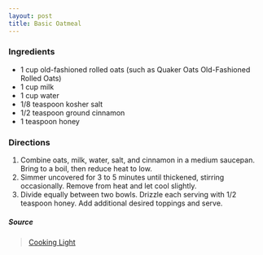 ```yaml
---
layout: post
title: Basic Oatmeal
---
```


### Ingredients
* 1 cup old-fashioned rolled oats (such as Quaker Oats Old-Fashioned Rolled Oats)
* 1 cup milk 
* 1 cup water 
* 1/8 teaspoon kosher salt 
* 1/2 teaspoon ground cinnamon 
* 1 teaspoon honey

### Directions
1. Combine oats, milk, water, salt, and cinnamon in a medium saucepan. Bring to a boil, then reduce heat to low.
2. Simmer uncovered for 3 to 5 minutes until thickened, stirring occasionally. Remove from heat and let cool slightly.
3. Divide equally between two bowls. Drizzle each serving with 1/2 teaspoon honey. Add additional desired toppings and serve.

##### Source
> [Cooking Light](https://www.cookinglight.com/recipes/basic-oatmeal-recipe)